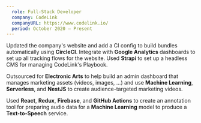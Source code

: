 ```yaml
---
  role: Full-Stack Developer
  company: CodeLink
  companyURL: https://www.codelink.io/
  period: October 2020 — Present
---
```


<p>
  Updated the company&apos;s website and add a CI config to build
  bundles automatically using <b>CircleCI</b>. Integrate
  with <b>Google Analytics</b> dashboards to set up all tracking
  flows for the website. Used <b>Strapi</b> to set up a headless CMS
  for managing CodeLink&apos;s Playbook.
</p>
<p>
  Outsourced for <b>Electronic Arts</b> to help build an admin dashboard
  that manages marketing assets (videos, images, ...)
  and use <b>Machine Learning</b>, <b>Serverless</b>, and <b>NestJS</b> to
  create audience-targeted marketing videos.
</p>
<p>
  Used <b>React</b>, <b>Redux</b>, <b>Firebase</b>, and <b>GitHub Actions</b> to
  create an annotation tool for preparing audio data for
  a <b>Machine Learning</b> model to produce a <b>Text-to-Speech</b> service.
</p>
